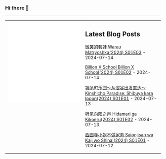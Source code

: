 ### Hi there 👋

<!--
**etng/etng** is a ✨ _special_ ✨ repository because its `README.md` (this file) appears on your GitHub profile.

Here are some ideas to get you started:

- 🔭 I’m currently working on ...
- 🌱 I’m currently learning ...
- 👯 I’m looking to collaborate on ...
- 🤔 I’m looking for help with ...
- 💬 Ask me about ...
- 📫 How to reach me: ...
- 😄 Pronouns: ...
- ⚡ Fun fact: ...
-->


---

<table>
<tr>
<td valign="top" width="50%">
<img src="metrics.svg" alt="Metric" />
</td>
<td valign="top" width="50%">

## Latest Blog Posts
<!-- blog start -->
[微笑的套娃 Warau Matryoshka(2024) S01E03](http://www.fanxinzhui.com/rr/2571#S01E03) - 2024-07-14

[Billion X School Billion X School(2024) S01E02](http://www.fanxinzhui.com/rr/2574#S01E02) - 2024-07-14

[锦糸町乐园～从涩谷出发直达～ Kinshicho Paradise: Shibuya kara Ippon(2024) S01E01](http://www.fanxinzhui.com/rr/2579#S01E01) - 2024-07-13

[听见向阳之声 Hidamari ga Kikoeru(2024) S01E02](http://www.fanxinzhui.com/rr/2573#S01E02) - 2024-07-13

[西园寺小姐不做家务 Saionjisan wa Kaji wo Shinai(2024) S01E01](http://www.fanxinzhui.com/rr/2578#S01E01) - 2024-07-12
<!-- blog end -->

</td></tr></table>

